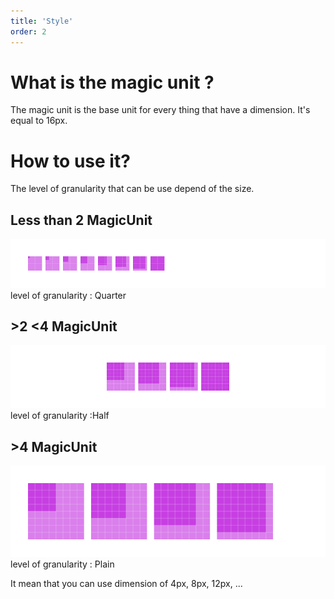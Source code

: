 ```yaml
---
title: 'Style'
order: 2
---
```


# What is the magic unit ?
The magic unit is the base unit for every thing that have a dimension. 
It's equal to 16px.

# How to use it?
The level of granularity that can be use depend of the size.

## Less than 2 MagicUnit
![alt text](1-4-MagicUnit.png)
level of granularity : Quarter

## >2 <4 MagicUnit
![alt text](1-2-MagicUnit.png)
level of granularity :Half

## >4 MagicUnit
![alt text](Plain-MagicUnit.png)
level of granularity : Plain



It mean that you can use dimension of 4px, 8px, 12px, ...


